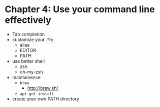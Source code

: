 # Chapter 4: Use your command line effectively

* Tab completion
* customize your .*rc
   * alias
   * EDITOR
   * PATH
* use better shell
   * zsh
   * oh-my-zsh
* maintainence
   * `brew`
     * http://brew.sh/
   * `apt-get install`
* create your own PATH directory

